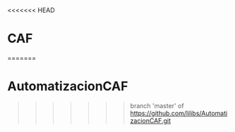 <<<<<<< HEAD
# CAF
=======
# AutomatizacionCAF
>>>>>>> branch 'master' of https://github.com/lilibs/AutomatizacionCAF.git
